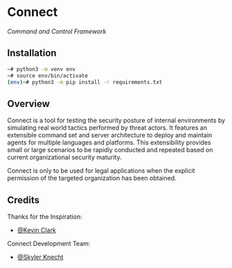 # Connect
*Command and Control Framework* 

## Installation 
```bash
~# python3 -m venv env
~# source env/bin/activate
(env)~# python3 -m pip install -r requirements.txt
```

## Overview
Connect is a tool for testing the security posture of internal environments by simulating
real world tactics performed by threat actors. It features an extensible command set and
server architecture to deploy and maintain agents for multiple languages and platforms.
This extensibility provides small or large scenarios to be rapidly conducted and repeated
based on current organizational security maturity.


Connect is only to be used for legal applications when the explicit permission of the targeted
organization has been obtained.

## Credits
Thanks for the Inspiration:

- [@Kevin Clark](https://twitter.com/GuhnooPlusLinux)

Connect Development Team:

- [@Skyler Knecht](https://twitter.com/skylerknecht)